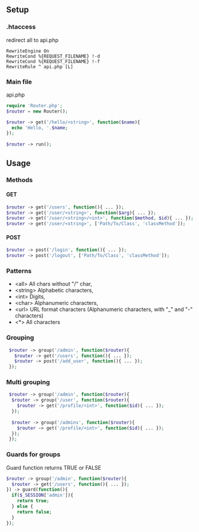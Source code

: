 ## Setup

### .htaccess
redirect all to api.php
```
RewriteEngine On
RewriteCond %{REQUEST_FILENAME} !-d
RewriteCond %{REQUEST_FILENAME} !-f
RewriteRule ^ api.php [L]
```

### Main file
api.php
```php
require 'Router.php';
$router = new Router();

$router -> get('/hello/<string>', function($name){
  echo 'Hello, '.$name;
});
  
$router -> run();
```

## Usage
### Methods
#### GET
```php
$router -> get('/users', function(){ ... });
$router -> get('/user/<string>', function($arg){ ... });
$router -> get('/user/<string>/<int>', function($method, $id){ ... });
$router -> get('/user/<string>', ['Path/To/Class', 'classMethod']);
```
#### POST
```php
$router -> post('/login', function(){ ... });
$router -> post('/logout', ['Path/To/Class', 'classMethod']);
```
### Patterns
- \<all> All chars without "/" char,
- \<string> Alphabetic characters,
- \<int> Digits,
- \<char> Alphanumeric characters,
- \<url> URL format characters (Alphanumeric characters, with "_" and "-" characters)
- \<*> All characters
  
### Grouping
```php
 $router -> group('/admin', function($router){
   $router -> get('/users', function(){ ... });
   $router -> post('/add_user', function(){ ... });
 });
```
### Multi grouping
```php
 $router -> group('/admin', function($router){
  $router -> group('/user', function($router){
    $router -> get('/profile/<int>', function($id){ ... });
  });
  
  $router -> group('/admins', function($router){
    $router -> get('/profile/<int>', function($id){ ... });
  });
 });
```

### Guards for groups
Guard function returns TRUE or FALSE
```php
$router -> group('/admin', function($router){
  $router -> get('/users', function(){ ... });
}) -> guard(function(){
  if($_SESSION['admin']){
    return true;
  } else {
    return false;
  }
});
```
